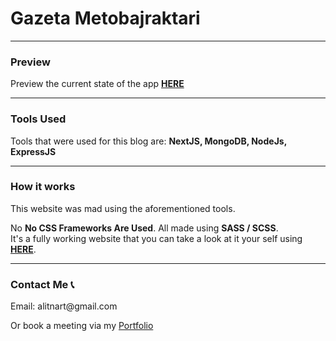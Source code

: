 <h1>Gazeta Metobajraktari</h1>
<hr>
<h3>Preview</h3>
Preview the current state of the app <strong><a href="https://gazeta-build-1yjjqc19o-alitinart-gmailcom.vercel.app/">HERE</a></strong>
<hr>
<h3>Tools Used</h3> 
<p>Tools that were used for this blog are: <strong>NextJS, MongoDB, NodeJs, ExpressJS</strong></p>
<hr>
<h3>How it works</h3>
<p>This website was mad using the aforementioned tools. <br>
<p>No <strong>No CSS Frameworks Are Used</strong>. All made using <strong>SASS / SCSS</strong>.<br>
It's a fully working website that you can take a look at it your self using <a href='https://gazeta-build-1yjjqc19o-alitinart-gmailcom.vercel.app/'><strong>HERE</strong></a>.</p>
<hr>
<h3>Contact Me 📞</h3>
<p>Email: alitnart@gmail.com</p>
<p>Or book a meeting via my <a href="https://nartaliti.me"> Portfolio</a></p>
